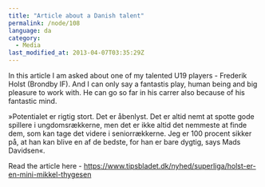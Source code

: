 ```yaml
---
title: "Article about a Danish talent"
permalink: /node/108
language: da
category:
  - Media
last_modified_at: 2013-04-07T03:35:29Z
---
```


In this article I am asked about one of my talented U19 players - Frederik Holst (Brondby IF). And I can only say a fantastis play, human being and big pleasure to work with. He can go so far in his carrer also because of his fantastic mind.

»Potentialet er rigtig stort. Det er åbenlyst. Det er altid nemt at spotte gode spillere i ungdomsrækkerne, men det er ikke altid det nemmeste at finde dem, som kan tage det videre i seniorrækkerne. Jeg er 100 procent sikker på, at han kan blive en af de bedste, for han er bare dygtig, says Mads Davidsen«.

Read the article here - <https://www.tipsbladet.dk/nyhed/superliga/holst-er-en-mini-mikkel-thygesen>
